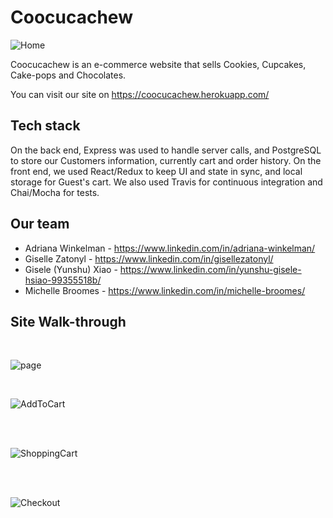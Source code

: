 # Coocucachew
![Home](https://s1.ax1x.com/2020/07/30/anCCRI.png)

Coocucachew is an e-commerce website that sells Cookies, Cupcakes, Cake-pops and Chocolates.

You can visit our site on https://coocucachew.herokuapp.com/

## Tech stack

On the back end, Express was used to handle server calls, and PostgreSQL to store our Customers information, currently cart and order history. On the front end, we used React/Redux to keep UI and state in sync, and local storage for Guest's cart. We also used Travis for continuous integration and Chai/Mocha for tests.

## Our team

* Adriana Winkelman - https://www.linkedin.com/in/adriana-winkelman/
* Giselle Zatonyl - https://www.linkedin.com/in/gisellezatonyl/
* Gisele (Yunshu) Xiao - https://www.linkedin.com/in/yunshu-gisele-hsiao-99355518b/
* Michelle Broomes - https://www.linkedin.com/in/michelle-broomes/


## Site Walk-through

<br/>

![page](https://media.giphy.com/media/htSV31UvD5ezIkzScz/giphy.gif)

<br/>

![AddToCart](https://media.giphy.com/media/f5SjUFX7zZQmJzSD1e/giphy.gif)

<br/>

<br/>

![ShoppingCart](https://media.giphy.com/media/elhuRvJ7cmEHU7gwfn/giphy.gif)

<br/>

<br/>

![Checkout](https://media.giphy.com/media/cO8hxz8YcMjE1B81Yq/giphy.gif)



